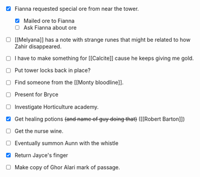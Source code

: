 - [x] Fianna requested special ore from near the tower. 
	- [x] Mailed ore to Fianna
	- [ ] Ask Fianna about ore
- [ ] [[Melyana]] has a note with strange runes that might be related to how Zahir disappeared.
- [ ] I have to make something for [[Calcite]] cause he keeps giving me gold.
- [ ] Put tower locks back in place? 
- [ ] Find someone from the [[Monty bloodline]].
- [ ] Present for Bryce
- [ ] Investigate Horticulture academy.
- [x] Get healing potions ~~(and name of guy doing that)~~ ([[Robert Barton]])
- [ ] Get the nurse wine.
- [ ] Eventually summon Aunn with the whistle
- [x] Return Jayce's finger
- [ ] Make copy of Ghor Alari mark of passage.






